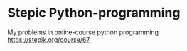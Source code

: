 # Stepic Python-programming
My problems in online-course python programming 
https://stepik.org/course/67
